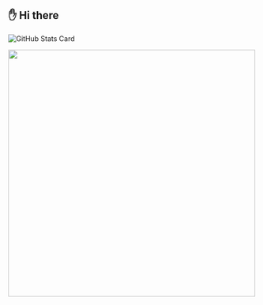 ## ✋ Hi there

![GitHub Stats Card](https://github-readme-stats.vercel.app/api?username=miya&count_private=true&show_icons=true&theme=tokyonight)

<img src="https://media.lapras.com/media/public_setting/OCUBB8I/e0224e29d57f47e584bcefd9c2750801.png" width="500">

<!--
**miya/miya** is a ✨ _special_ ✨ repository because its `README.md` (this file) appears on your GitHub profile.

Here are some ideas to get you started:

- 🔭 I’m currently working on ...
- 🌱 I’m currently learning ...
- 👯 I’m looking to collaborate on ...
- 🤔 I’m looking for help with ...
- 💬 Ask me about ...
- 📫 How to reach me: ...
- 😄 Pronouns: ...
- ⚡ Fun fact: ...
-->
